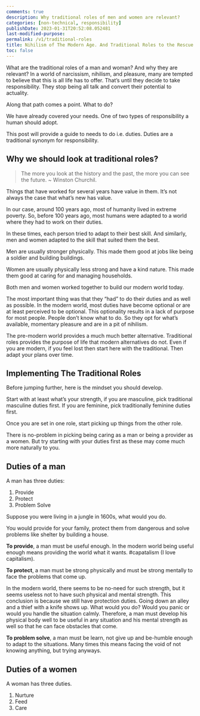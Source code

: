 ```yaml
---
comments: true
description: Why traditional roles of men and women are relevant?
categories: [non-technical, responsibility]
publishDate: 2023-01-31T20:52:08.052481
last-modified-purpose: 
permalink: /v1/traditional-roles
title: Nihilism of The Modern Age. And Traditional Roles to the Rescue.
toc: false
---
```


What are the traditional roles of a man and woman? And why they are relevant?
In a world of narcissism, nihilism, and pleasure, many are tempted to believe that this is all life has to offer. That’s until they decide to take responsibility. They stop being all talk and convert their potential to actuality.

Along that path comes a point. What to do?

We have already covered your needs. One of two types of responsibility a human should adopt.

This post will provide a guide to needs to do i.e. duties. Duties are a traditional synonym for responsibility.

## Why we should look at traditional roles?

> The more you look at the history and the past, the more you can see the future.
>~ Winston Churchil.

Things that have worked for several years have value in them. It’s not always the case that what’s new has value.

In our case, around 100 years ago, most of humanity lived in extreme poverty. So, before 100 years ago, most humans were adapted to a world where they had to work on their duties.

In these times, each person tried to adapt to their best skill. And similarly, men and women adapted to the skill that suited them the best.

Men are usually stronger physically. This made them good at jobs like being a soldier and building buildings.

Women are usually physically less strong and have a kind nature. This made them good at caring for and managing households.

Both men and women worked together to build our modern world today.

The most important thing was that they “had” to do their duties and as well as possible. In the modern world, most duties have become optional or are at least perceived to be optional. This optionality results in a lack of purpose for most people. People don’t know what to do. So they opt for what’s available, momentary pleasure and are in a pit of nihilism.

The pre-modern world provides a much much better alternative. Traditional roles provides the purpose of life that modern alternatives do not. Even if you are modern, if you feel lost then start here with the traditional. Then adapt your plans over time.

## Implementing The Traditional Roles

Before jumping further, here is the mindset you should develop.

Start with at least what’s your strength, if you are masculine, pick traditional masculine duties first. If you are feminine, pick traditionally feminine duties first.

Once you are set in one role, start picking up things from the other role.

There is no-problem in picking being caring as a man or being a provider as a women. But try starting with your duties first as these may come much more naturally to you.

## Duties of a man

A man has three duties:

1. Provide
2. Protect
3. Problem Solve

Suppose you were living in a jungle in 1600s, what would you do.

You would provide for your family, protect them from dangerous and solve problems like shelter by building a house.

**To provide**, a man must be useful enough. In the modern world being useful enough means providing the world what it wants. #capatalism (I love capitalism).

**To protect**, a man must be strong physically and must be strong mentally to face the problems that come up.

In the modern world, there seems to be no-need for such strength, but it seems useless not to have such physical and mental strength. This conclusion is because we still have protection duties. Going down an alley and a thief with a knife shows up. What would you do? Would you panic or would you handle the situation calmly. Therefore, a man must develop his physical body well to be useful in any situation and his mental strength as well so that he can face obstacles that come.

**To problem solve**, a man must be learn, not give up and be-humble enough to adapt to the situations. Many times this means facing the void of not knowing anything, but trying anyways.

## Duties of a women

A woman has three duties.

1. Nurture
2. Feed
3. Care

